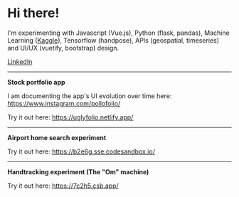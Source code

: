 # Hi there!

I'm experimenting with Javascript (Vue.js), Python (flask, pandas), Machine Learning (<a href="https://www.kaggle.com/vanzelleb">Kaggle</a>), Tensorflow (handpose), APIs (geospatial, timeseries) and UI/UX (vuetify, bootstrap) design.

<a href="https://www.linkedin.com/in/hwandsleb/">LinkedIn</a>

---
**Stock portfolio app**

I am documenting the app's UI evolution over time here:
https://www.instagram.com/pollofolio/

Try it out here: 
https://uglyfolio.netlify.app/

---

**Airport home search experiment**

Try it out here: 
https://b2e6g.sse.codesandbox.io/

---

**Handtracking experiment (The "Om" machine)**

Try it out here: 
https://7c2h5.csb.app/



<!---
vanzelleb/vanzelleb is a ✨ special ✨ repository because its `README.md` (this file) appears on your GitHub profile.
You can click the Preview link to take a look at your changes.
--->
